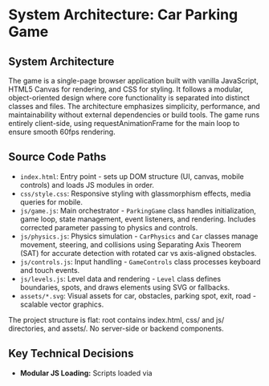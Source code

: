 # System Architecture: Car Parking Game

## System Architecture
The game is a single-page browser application built with vanilla JavaScript, HTML5 Canvas for rendering, and CSS for styling. It follows a modular, object-oriented design where core functionality is separated into distinct classes and files. The architecture emphasizes simplicity, performance, and maintainability without external dependencies or build tools. The game runs entirely client-side, using requestAnimationFrame for the main loop to ensure smooth 60fps rendering.

## Source Code Paths
- `index.html`: Entry point - sets up DOM structure (UI, canvas, mobile controls) and loads JS modules in order.
- `css/style.css`: Responsive styling with glassmorphism effects, media queries for mobile.
- `js/game.js`: Main orchestrator - `ParkingGame` class handles initialization, game loop, state management, event listeners, and rendering. Includes corrected parameter passing to physics and controls.
- `js/physics.js`: Physics simulation - `CarPhysics` and `Car` classes manage movement, steering, and collisions using Separating Axis Theorem (SAT) for accurate detection with rotated car vs axis-aligned obstacles.
- `js/controls.js`: Input handling - `GameControls` class processes keyboard and touch events.
- `js/levels.js`: Level data and rendering - `Level` class defines boundaries, spots, and draws elements using SVG or fallbacks.
- `assets/*.svg`: Visual assets for car, obstacles, parking spot, exit, road - scalable vector graphics.

The project structure is flat: root contains index.html, css/ and js/ directories, and assets/. No server-side or backend components.

## Key Technical Decisions
- **Modular JS Loading:** Scripts loaded via <script> tags in specific order to ensure dependencies (e.g., game.js first, then physics.js, etc.); fixed loading order in index.html to prevent timing issues.
- **Canvas Rendering:** 2D context for efficient drawing with transformations (translate, rotate) for car orientation.
- **Physics Model:** Car is 30x50px rectangle that can rotate. Bicycle model for steering (turn radius based on wheelbase and steering angle); SAT (Separating Axis Theorem) collision detection for rotated car vs axis-aligned obstacles, with projection and axes overlap checks; simplified response to velocity=0 on collision without MTV-based pushAway to prevent unnatural warping. Obstacles/walls are always rectangles.
- **Input Smoothing:** Gradual ramping of control states (0-1) for responsive yet precise handling.
- **State Management:** Simple finite state machine (FSM) with string states ('playing', 'parked', etc.) to control progression and UI updates.
- **Asset Fallbacks:** SVG images with canvas-drawn alternatives (rects, strokes) if loading fails.
- **Audio:** Procedural generation using Web Audio API oscillators for beeps/crashes - no file dependencies.
- **Device Detection:** User agent sniffing to toggle mobile controls; touch prevention on canvas to avoid scrolling.
- **Performance:** Delta-time based updates with 60fps fallback; collision checks optimized using SAT only when necessary.

## Design Patterns in Use
- **Object-Oriented Programming (OOP):** Classes encapsulate concerns (e.g., `Car` for position/rendering, `Level` for data/rendering).
- **Modular Design:** Separation of concerns - each JS file focuses on one domain (controls, physics, etc.).
- **Finite State Machine (FSM):** Game states drive behavior (e.g., enable/disable checks based on 'parked' or 'exiting').
- **Event-Driven:** DOM events for inputs and UI interactions; no pub/sub but simple listeners.
- **Composition:** `ParkingGame` composes other classes (`CarPhysics`, `GameControls`, `Level`, `Car`) rather than inheritance.
- **Render Loop Pattern:** Update-then-render cycle using requestAnimationFrame.

## Component Relationships
The core classes interact as follows:

```mermaid
graph TD
    A[ParkingGame] --> B[CarPhysics]
    A --> C[GameControls]
    A --> D[Level]
    A --> E[Car]
    B --> E
    C --> B
    D --> B
    E --> D
    A --> F[Canvas Context]
    A --> G[DOM Events]
    B --> H[SAT Collision Detection]
    E --> I[getCorners() for SAT]
```

- `ParkingGame` initializes and coordinates all components.
- `GameControls` feeds input to `CarPhysics`.
- `CarPhysics` updates `Car` position/velocity using `Level` boundaries and SAT collision detection.
- `Level` provides data for collision checks and rendering.
- `Car` is updated by physics, provides corners for SAT, and rendered by `ParkingGame`.
- Rendering: `Level.render()` then `Car.render()` on canvas.
- Audio/UI: Handled directly in `ParkingGame`.

## Critical Implementation Paths
- **Initialization Path:** DOMContentLoaded -> new ParkingGame() -> loadLevel() -> create Level/Car -> setupEventListeners() -> detectDevice() -> start gameLoop().
- **Main Loop Path:** requestAnimationFrame -> update(deltaTime): controls.update() -> physics.update(car, controls, deltaTime, boundaries) -> checkCollisions() -> checkParkingSuccess()/checkExitSuccess() -> render(): clearCanvas() -> level.render() -> car.render() -> draw overlays.
- **Input Path:** keydown/touchstart -> set pressed flags -> update() ramps to 1.0 -> physics applies acceleration/steering.
- **Collision Path:** physics.update() -> for each boundary: get car corners and obstacle axes -> project shapes onto axes using project() -> check axesOverlap() -> if no separating axis via checkSATCollision(): velocity=0 (simplified response, no pushAway).
- **State Transition Path:** checkParkingSuccess() -> if position & low speed: state='parked', playSound, timeout to 'exiting' -> checkExitSuccess() -> if position: state='completed', nextLevel().
- **Level Progression:** nextLevel() -> currentLevel++, if <=5: loadLevel() else show completion message.